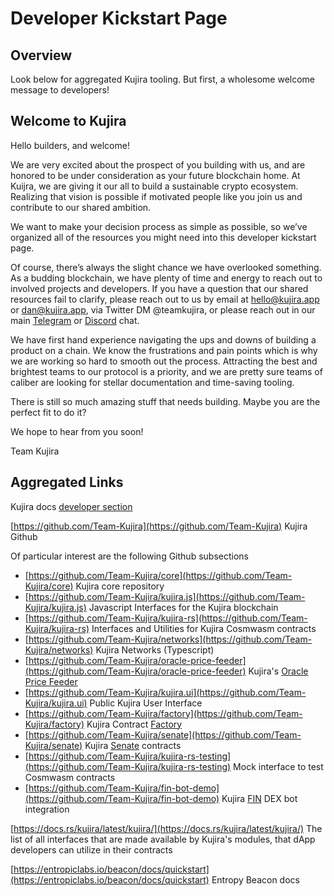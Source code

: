 # Developer Kickstart Page

## Overview

Look below for aggregated Kujira tooling. But first, a wholesome welcome message to developers!

## Welcome to Kujira

Hello builders, and welcome!

We are very excited about the prospect of you building with us, and are honored to be under consideration as your future blockchain home. At Kuijra, we are giving it our all to build a sustainable crypto ecosystem. Realizing that vision is possible if motivated people like you join us and contribute to our shared ambition.

We want to make your decision process as simple as possible, so we’ve organized all of the resources you might need into this developer kickstart page.

Of course, there’s always the slight chance we have overlooked something. As a budding blockchain, we have plenty of time and energy to reach out to involved projects and developers. If you have a question that our shared resources fail to clarify, please reach out to us by email at hello@kujira.app or dan@kujira.app, via Twitter DM @teamkujira, or please reach out in our main [Telegram](../community/kujira-socials/telegram.md) or [Discord](../community/kujira-socials/discord.md) chat.

We have first hand experience navigating the ups and downs of building a product on a chain. We know the frustrations and pain points which is why we are working so hard to smooth out the process. Attracting the best and brightest teams to our protocol is a priority, and we are pretty sure teams of caliber are looking for stellar documentation and time-saving tooling.

There is still so much amazing stuff that needs building. Maybe you are the perfect fit to do it?

We hope to hear from you soon!

Team Kujira

## Aggregated Links&#x20;

Kujira docs [developer section](broken-reference)

[https://github.com/Team-Kujira](https://github.com/Team-Kujira) Kujira Github

Of particular interest are the following Github subsections

* [https://github.com/Team-Kujira/core](https://github.com/Team-Kujira/core) Kujira core repository
* [https://github.com/Team-Kujira/kujira.js](https://github.com/Team-Kujira/kujira.js) Javascript Interfaces for the Kujira blockchain
* [https://github.com/Team-Kujira/kujira-rs](https://github.com/Team-Kujira/kujira-rs) Interfaces and Utilities for Kujira Cosmwasm contracts
* [https://github.com/Team-Kujira/networks](https://github.com/Team-Kujira/networks) Kujira Networks (Typescript)
* [https://github.com/Team-Kujira/oracle-price-feeder](https://github.com/Team-Kujira/oracle-price-feeder) Kujira's [Oracle Price Feeder](smart-contracts/oracle.md)
* [https://github.com/Team-Kujira/kujira.ui](https://github.com/Team-Kujira/kujira.ui) Public Kujira User Interface&#x20;
* [https://github.com/Team-Kujira/factory](https://github.com/Team-Kujira/factory) Kujira Contract [Factory](smart-contracts/token-factory.md)
* [https://github.com/Team-Kujira/senate](https://github.com/Team-Kujira/senate) Kujira [Senate](../dapps-and-infrastructure/senate.md) contracts
* [https://github.com/Team-Kujira/kujira-rs-testing](https://github.com/Team-Kujira/kujira-rs-testing) Mock interface to test Cosmwasm contracts
* [https://github.com/Team-Kujira/fin-bot-demo](https://github.com/Team-Kujira/fin-bot-demo) Kujira [FIN](../dapps-and-infrastructure/fin/) DEX bot integration

[https://docs.rs/kujira/latest/kujira/](https://docs.rs/kujira/latest/kujira/) The list of all interfaces that are made available by Kujira's modules, that dApp developers can utilize in their contracts

[https://entropiclabs.io/beacon/docs/quickstart](https://entropiclabs.io/beacon/docs/quickstart) Entropy Beacon docs&#x20;
